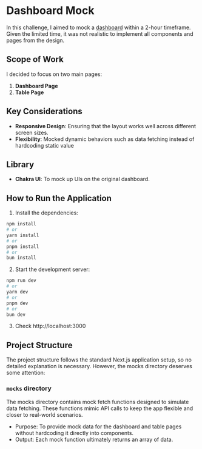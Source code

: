 
# Dashboard Mock

In this challenge, I aimed to mock a [dashboard](https://www.figma.com/community/file/1020707462188017225) within a 2-hour timeframe. Given the limited time, it was not realistic to implement all components and pages from the design.

## Scope of Work
I decided to focus on two main pages:
1. **Dashboard Page**
2. **Table Page**


## Key Considerations
- **Responsive Design**: Ensuring that the layout works well across different screen sizes.
- **Flexibility**: Mocked dynamic behaviors such as data fetching instead of hardcoding static value


## Library
- **Chakra UI**: To mock up UIs on the original dashboard.



## How to Run the Application
1. Install the dependencies:
```bash
npm install  
# or  
yarn install  
# or  
pnpm install  
# or  
bun install  
```

2. Start the development server:
```bash
npm run dev
# or
yarn dev
# or
pnpm dev
# or
bun dev
```
3. Check http://localhost:3000  
## Project Structure
The project structure follows the standard Next.js application setup, so no detailed explanation is necessary. However, the mocks directory deserves some attention:

### `mocks` directory
The mocks directory contains mock fetch functions designed to simulate data fetching. These functions mimic API calls to keep the app flexible and closer to real-world scenarios.

- Purpose: To provide mock data for the dashboard and table pages without hardcoding it directly into components.
- Output: Each mock function ultimately returns an array of data.
